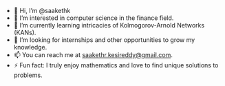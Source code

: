 - 👋 Hi, I’m @saakethk
- 👀 I’m interested in computer science in the finance field.
- 🌱 I’m currently learning intricacies of Kolmogorov-Arnold Networks (KANs).
- 💞️ I’m looking for internships and other opportunities to grow my knowledge.
- 📫 You can reach me at saakethr.kesireddy@gmail.com.
- ⚡ Fun fact: I truly enjoy mathematics and love to find unique solutions to problems.

<!---
saakethk/saakethk is a ✨ special ✨ repository because its `README.md` (this file) appears on your GitHub profile.
You can click the Preview link to take a look at your changes.
--->

